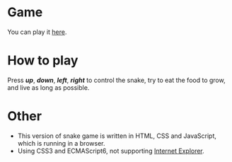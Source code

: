 # Game
You can play it [here](https://bluevect.github.io/Snake-on-web/).

# How to play
Press ***up***, ***down***, ***left***, ***right*** to control the snake, try to eat the food to grow, and live as long as possible.

# Other
- This version of snake game is written in HTML, CSS and JavaScript, which is running in a browser.
- Using CSS3 and ECMAScript6, not supporting [Internet Explorer](https://www.microsoft.com/en-us/download/internet-explorer.aspx).
